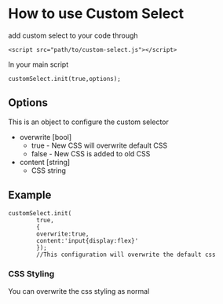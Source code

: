 # How to use Custom Select

add custom select to your code through 
```
<script src="path/to/custom-select.js"></script>
```
In your main script
```
customSelect.init(true,options);
```
## Options
This is an object to configure the custom selector
- overwrite [bool]
	- true - New CSS will overwrite default CSS
	- false - New CSS is added to old CSS
- content [string]
	- CSS string
## Example
```
customSelect.init(
		true,
		{
		overwrite:true,
		content:'input{display:flex}'
		});
		//This configuration will overwrite the default css
```
### CSS Styling
You can overwrite the css styling as normal